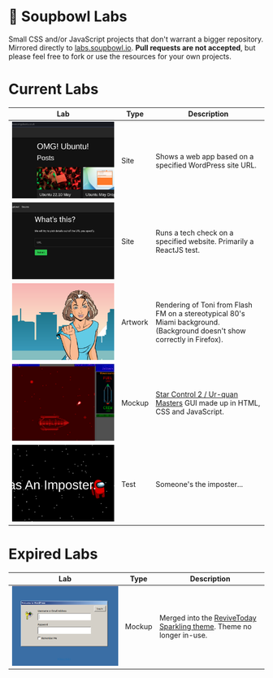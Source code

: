 # 🧪 Soupbowl Labs
Small CSS and/or JavaScript projects that don't warrant a bigger repository. Mirrored directly to [labs.soupbowl.io][labs]. **Pull requests are not accepted**, but please feel free to fork or use the resources for your own projects.

# Current Labs

Lab                     | Type    | Description
------------------------|---------|------------
[![wapp][p6]][l6]       | Site    | Shows a web app based on a specified WordPress site URL.
[![Whatsthis][p5]][l5]  | Site    | Runs a tech check on a specified website. Primarily a ReactJS test.
[![Miami][p1]][l1]      | Artwork | Rendering of Toni from Flash FM on a stereotypical 80's Miami background.<br>(Background doesn't show correctly in Firefox).
[![Hyperspace][p3]][l3] | Mockup  | [Star Control 2 / Ur-quan Masters][uqm] GUI made up in HTML, CSS and JavaScript.
[![Amongus][p4]][l4]    | Test    | Someone's the imposter...

# Expired Labs

Lab                     | Type    | Description
------------------------|---------|------------
![9xpress][p2]          | Mockup  | Merged into the [ReviveToday Sparkling theme][rts]. Theme no longer in-use.

[l1]: https://labs.soupbowl.io/miami
[p1]: https://raw.githubusercontent.com/soup-bowl/labs/main/_img/miami.png
[p2]: https://raw.githubusercontent.com/soup-bowl/labs/main/_img/wpadmin.png
[l3]: https://labs.soupbowl.io/hyperspace
[p3]: https://raw.githubusercontent.com/soup-bowl/labs/main/_img/hyperspace.png
[l4]: https://labs.soupbowl.io/amongus
[p4]: https://raw.githubusercontent.com/soup-bowl/labs/main/_img/amongus.png
[l5]: https://whatsth.is
[p5]: https://raw.githubusercontent.com/soup-bowl/labs/main/_img/whatsthis.png
[l6]: https://wapp.soupbowl.io
[p6]: https://raw.githubusercontent.com/soup-bowl/labs/main/_img/wapp.png

[labs]: https://labs.soupbowl.io
[uqm]: http://sc2.sourceforge.net/
[rts]: https://github.com/ReviveToday/sparkling-child/blob/master/style-login.css
